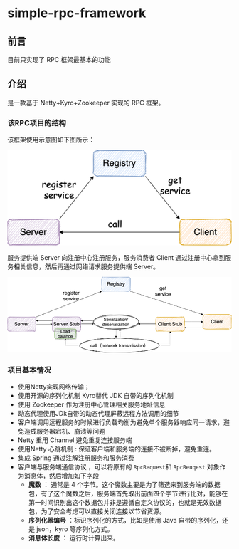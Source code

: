 # simple-rpc-framework


## 前言

目前只实现了 RPC 框架最基本的功能

## 介绍

是一款基于 Netty+Kyro+Zookeeper 实现的 RPC 框架。


### 该RPC项目的结构

该框架使用示意图如下图所示：

![](./images/rpc-architure.png)

服务提供端 Server 向注册中心注册服务，服务消费者 Client 通过注册中心拿到服务相关信息，然后再通过网络请求服务提供端 Server。


![](./images/rpc-architure-detail.png)


### 项目基本情况

- 使用Netty实现网络传输；
- 使用开源的序列化机制 Kyro替代 JDK 自带的序列化机制
- 使用 Zookeeper 作为注册中心管理相关服务地址信息
- 动态代理使用JDk自带的动态代理屏蔽远程方法调用的细节
- 客户端调用远程服务的时候进行负载均衡为避免单个服务器响应同一请求，避免造成服务器宕机、崩溃等问题
- Netty 重用 Channel 避免重复连接服务端
- 使用Netty 心跳机制 : 保证客户端和服务端的连接不被断掉，避免重连。
- 集成 Spring 通过注解注册服务和服务消费
- 客户端与服务端通信协议 ，可以将原有的 `RpcRequest`和 `RpcReuqest` 对象作为消息体，然后增加如下字段
  - **魔数** ： 通常是 4 个字节。这个魔数主要是为了筛选来到服务端的数据包，有了这个魔数之后，服务端首先取出前面四个字节进行比对，能够在第一时间识别出这个数据包并非是遵循自定义协议的，也就是无效数据包，为了安全考虑可以直接关闭连接以节省资源。
  - **序列化器编号** ：标识序列化的方式，比如是使用 Java 自带的序列化，还是 json，kyro 等序列化方式。
  - **消息体长度** ： 运行时计算出来。



